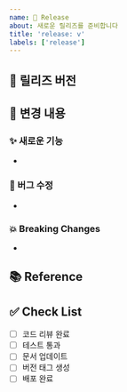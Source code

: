 ```yaml
---
name: 🚀 Release
about: 새로운 릴리즈를 준비합니다
title: 'release: v'
labels: ['release']
---
```


## 🎯 릴리즈 버전

## 📝 변경 내용

### ✨ 새로운 기능
- 

### 🐛 버그 수정
- 

### 💥 Breaking Changes
- 

## 📚 Reference

## ✅ Check List
- [ ] 코드 리뷰 완료
- [ ] 테스트 통과
- [ ] 문서 업데이트
- [ ] 버전 태그 생성
- [ ] 배포 완료